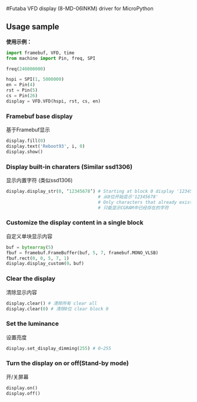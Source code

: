 #Futaba VFD display (8-MD-06INKM) driver for MicroPython

## Usage sample
**使用示例：**
``` python
import framebuf, VFD, time
from machine import Pin, freq, SPI

freq(240000000)

hspi = SPI(1, 5000000)
en = Pin(4)
rst = Pin(5)
cs = Pin(26)
display = VFD.VFD(hspi, rst, cs, en)
```
### Framebuf base display
基于Framebuf显示
``` python
display.fill(0)
display.text('Reboot93', i, 0)
display.show()
``` 

### Display built-in charaters (Similar ssd1306)
显示内置字符 (类似ssd1306)
``` python
display.display_str(0, ‘12345678’) # Starting at block 0 display '12345678'
                                   # 从0位开始显示'12345678'
                                   # Only characters that already exist in the CGRAM can be display
                                   # 只能显示CGRAM中已经存在的字符
```
### Customize the display content in a single block
自定义单块显示内容
``` python
buf = bytearray(5)
fbuf = framebuf.FrameBuffer(buf, 5, 7, framebuf.MONO_VLSB)
fbuf.rect(0, 0, 5, 7, 1)
display.display_custom(0，buf)
```
### Clear the display
清除显示内容
``` python
display.clear() # 清除所有 clear all
display.clear(0) # 清除0位 clear block 0
```
### Set the luminance
设置亮度
``` python
display.set_display_dimming(255) # 0~255
``` 
### Turn the display on or off(Stand-by mode)
开/关屏幕
``` python
display.on()
display.off()
``` 
